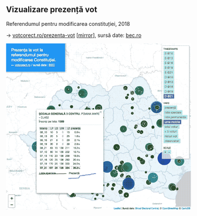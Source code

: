 ## Vizualizare prezență vot
Referendumul pentru modificarea constituției, 2018 

&rarr; [votcorect.ro/prezenta-vot](https://votcorect.ro/prezenta-vot) [[mirror](https://statistici-electorale.github.io/prezenta-vot-2018)], sursă date: [bec.ro](http://prezenta.bec.ro)

![screenshot](app/assets/img/screenshot.png)

<!-- ![previous version](app/assets/img/screenshot1.png) -->